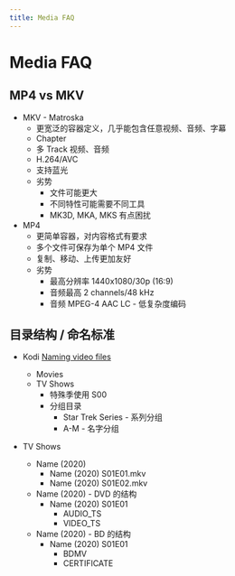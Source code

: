 ```yaml
---
title: Media FAQ
---
```


# Media FAQ

## MP4 vs MKV
* MKV - Matroska
  * 更宽泛的容器定义，几乎能包含任意视频、音频、字幕
  * Chapter
  * 多 Track 视频、音频
  * H.264/AVC
  * 支持蓝光
  * 劣势
    * 文件可能更大
    * 不同特性可能需要不同工具
    * MK3D, MKA, MKS 有点困扰
* MP4
  * 更简单容器，对内容格式有要求
  * 多个文件可保存为单个 MP4 文件
  * 复制、移动、上传更加友好
  * 劣势
    * 最高分辨率 1440x1080/30p (16:9)
    * 音频最高 2 channels/48 kHz
    * 音频 MPEG-4 AAC LC - 低复杂度编码

## 目录结构 / 命名标准
* Kodi [Naming video files](https://kodi.wiki/view/Naming_video_files)
  * Movies
  * TV Shows
    * 特殊季使用 S00
    * 分组目录
      * Star Trek Series - 系列分组
      * A-M - 名字分组

* TV Shows
  * Name (2020)
    * Name (2020) S01E01.mkv
    * Name (2020) S01E02.mkv
  * Name (2020) - DVD 的结构
    * Name (2020) S01E01
      * AUDIO_TS
      * VIDEO_TS
  * Name (2020) - BD 的结构
    * Name (2020) S01E01
      * BDMV
      * CERTIFICATE
